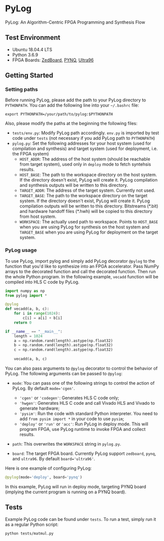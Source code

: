 # PyLog

PyLog: An Algorithm-Centric FPGA Programming and Synthesis Flow

## Test Environment
 - Ubuntu 18.04.4 LTS
 - Python 3.6.9
 - FPGA Boards: [ZedBoard](http://zedboard.org/product/zedboard), [PYNQ](https://store.digilentinc.com/pynq-z1-python-productivity-for-zynq-7000-arm-fpga-soc/), [Ultra96](http://zedboard.org/product/ultra96)

## Getting Started

### Setting paths

Before running PyLog, please add the path to your PyLog directory to `PYTHONPATH`. You can add the following line into your `~/.bashrc` file:
```{bash}
export PYTHONPATH=/your/path/to/pylog:$PYTHONPATH
```

Also, please modify the paths at the beginning the following files: 
- `tests/env.py`: Modify PyLog path accordingly. `env.py` is imported by test code under `tests` (not necessary if you add PyLog path to `PYTHONPATH`)
- `pylog.py`: Set the following addresses for your host system (used for compilation and synthesis) and target system (used for deployment, i.e. the FPGA system)
  - `HOST_ADDR`: The address of the host system (should be reachable from target system), used only in `deploy` mode to fetch syntehsis results. 
  - `HOST_BASE`: The path to the workspace directory on the host system. If the directory doesn't exist, PyLog will create it. PyLog compilation and synthesis outputs will be written to this directory. 
  - `TARGET_ADDR`: The address of the target system. Currently not used. 
  - `TARGET_BASE`: The path to the workspace directory on the target system. If the directory doesn't exist, PyLog will create it. PyLog compilation outputs will be written to this directory. Bitstreams (\*.bit) and hardware handoff files (\*.hwh) will be copied to this directory from host system. 
  - `WORKSPACE`: The actually used path to workspace. Points to `HOST_BASE` when you are using PyLog for synthesis on the host system and `TARGET_BASE` when you are using PyLog for deployment on the target system.  

### PyLog usage
To use PyLog, import pylog and simply add PyLog decorator `@pylog` to the function that you'd like to synthesize into an FPGA accelerator. Pass NumPy arrays to the decorated function and call the decorated function. Then run the whole Python program. In the following example, `vecadd` function will be compiled into HLS C code by PyLog. 

```Python
import numpy as np
from pylog import *

@pylog
def vecadd(a, b, c):
    for i in range(1024):
        c[i] = a[i] + b[i]
    return 0

if __name__ == "__main__":
    length = 1024
    a = np.random.rand(length).astype(np.float32)
    b = np.random.rand(length).astype(np.float32)
    c = np.random.rand(length).astype(np.float32)
    
    vecadd(a, b, c)
```

You can also pass arguments to `@pylog` decorator to control the behavior of PyLog. The following arguments can be passed to `@pylog`: 

- `mode`: You can pass one of the following strings to control the action of PyLog. By default `mode='cgen'`.
  - `'cgen'` or `'codegen'`: Generates HLS C code only; 
  - `'hwgen'`: Generates HLS C code and call Vivado HLS and Vivado to generate hardware; 
  - `'pysim'`: Run the code with standard Python interpreter. You need to add `from pysim import *` in your code to use `pysim`; 
  - `'deploy'` or `'run'` or `'acc'`: Run PyLog in deploy mode. This will program FPGA, use PyLog runtime to invoke FPGA and collect results. 
  
- `path`: This overwrites the `WORKSPACE` string in `pylog.py`. 
- `board`: The target FPGA board. Currently PyLog support `zedboard`, `pynq`, and `ultra96`. By default `board='ultra96'`. 

Here is one example of configuring PyLog:  

```Python
@pylog(mode='deploy', board='pynq')
```
In this example, PyLog will run in deploy mode, targeting PYNQ board (implying the current program is running on a PYNQ board). 

## Tests

Example PyLog code can be found under `tests`. To run a test, simply run it as a regular Python script: 

```bash
python tests/matmul.py
```

